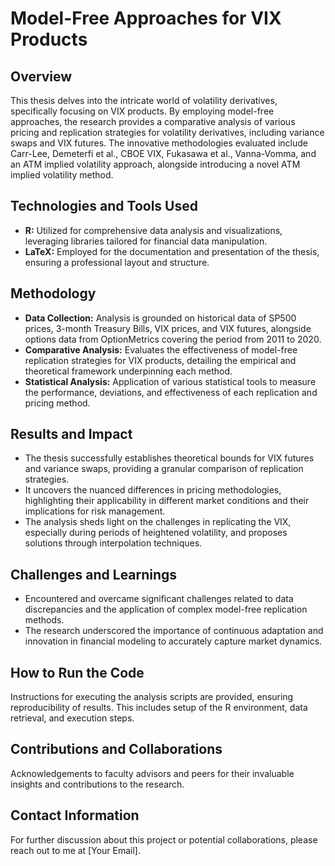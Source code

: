 # Model-Free Approaches for VIX Products

## Overview
This thesis delves into the intricate world of volatility derivatives, specifically focusing on VIX products. By employing model-free approaches, the research provides a comparative analysis of various pricing and replication strategies for volatility derivatives, including variance swaps and VIX futures. The innovative methodologies evaluated include Carr-Lee, Demeterfi et al., CBOE VIX, Fukasawa et al., Vanna-Vomma, and an ATM implied volatility approach, alongside introducing a novel ATM implied volatility method.

## Technologies and Tools Used
- **R:** Utilized for comprehensive data analysis and visualizations, leveraging libraries tailored for financial data manipulation.
- **LaTeX:** Employed for the documentation and presentation of the thesis, ensuring a professional layout and structure.

## Methodology
- **Data Collection:** Analysis is grounded on historical data of SP500 prices, 3-month Treasury Bills, VIX prices, and VIX futures, alongside options data from OptionMetrics covering the period from 2011 to 2020.
- **Comparative Analysis:** Evaluates the effectiveness of model-free replication strategies for VIX products, detailing the empirical and theoretical framework underpinning each method. 
- **Statistical Analysis:** Application of various statistical tools to measure the performance, deviations, and effectiveness of each replication and pricing method.

## Results and Impact
- The thesis successfully establishes theoretical bounds for VIX futures and variance swaps, providing a granular comparison of replication strategies.
- It uncovers the nuanced differences in pricing methodologies, highlighting their applicability in different market conditions and their implications for risk management.
- The analysis sheds light on the challenges in replicating the VIX, especially during periods of heightened volatility, and proposes solutions through interpolation techniques.

## Challenges and Learnings
- Encountered and overcame significant challenges related to data discrepancies and the application of complex model-free replication methods.
- The research underscored the importance of continuous adaptation and innovation in financial modeling to accurately capture market dynamics.

## How to Run the Code
Instructions for executing the analysis scripts are provided, ensuring reproducibility of results. This includes setup of the R environment, data retrieval, and execution steps.

## Contributions and Collaborations
Acknowledgements to faculty advisors and peers for their invaluable insights and contributions to the research.

## Contact Information
For further discussion about this project or potential collaborations, please reach out to me at [Your Email].

